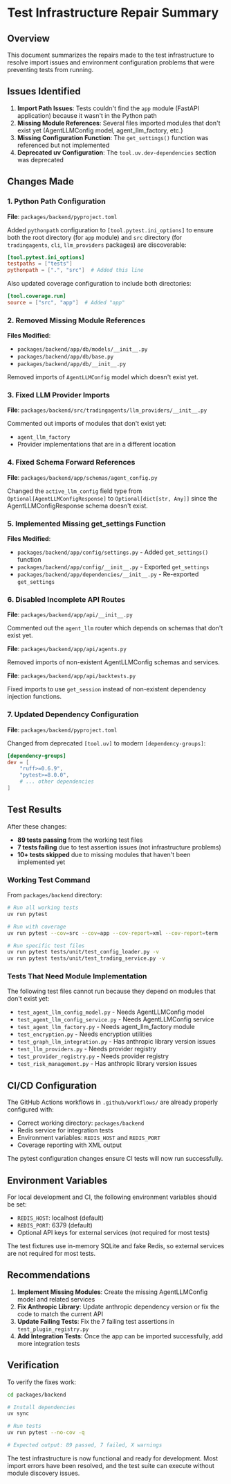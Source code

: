 # Test Infrastructure Repair Summary

## Overview

This document summarizes the repairs made to the test infrastructure to resolve import issues and environment configuration problems that were preventing tests from running.

## Issues Identified

1. **Import Path Issues**: Tests couldn't find the `app` module (FastAPI application) because it wasn't in the Python path
2. **Missing Module References**: Several files imported modules that don't exist yet (AgentLLMConfig model, agent_llm_factory, etc.)
3. **Missing Configuration Function**: The `get_settings()` function was referenced but not implemented
4. **Deprecated uv Configuration**: The `tool.uv.dev-dependencies` section was deprecated

## Changes Made

### 1. Python Path Configuration

**File**: `packages/backend/pyproject.toml`

Added `pythonpath` configuration to `[tool.pytest.ini_options]` to ensure both the root directory (for `app` module) and `src` directory (for `tradingagents`, `cli`, `llm_providers` packages) are discoverable:

```toml
[tool.pytest.ini_options]
testpaths = ["tests"]
pythonpath = [".", "src"]  # Added this line
```

Also updated coverage configuration to include both directories:

```toml
[tool.coverage.run]
source = ["src", "app"]  # Added "app"
```

### 2. Removed Missing Module References

**Files Modified**:
- `packages/backend/app/db/models/__init__.py`
- `packages/backend/app/db/base.py`
- `packages/backend/app/db/__init__.py`

Removed imports of `AgentLLMConfig` model which doesn't exist yet.

### 3. Fixed LLM Provider Imports

**File**: `packages/backend/src/tradingagents/llm_providers/__init__.py`

Commented out imports of modules that don't exist yet:
- `agent_llm_factory`
- Provider implementations that are in a different location

### 4. Fixed Schema Forward References

**File**: `packages/backend/app/schemas/agent_config.py`

Changed the `active_llm_config` field type from `Optional[AgentLLMConfigResponse]` to `Optional[dict[str, Any]]` since the AgentLLMConfigResponse schema doesn't exist.

### 5. Implemented Missing get_settings Function

**Files Modified**:
- `packages/backend/app/config/settings.py` - Added `get_settings()` function
- `packages/backend/app/config/__init__.py` - Exported `get_settings`
- `packages/backend/app/dependencies/__init__.py` - Re-exported `get_settings`

### 6. Disabled Incomplete API Routes

**File**: `packages/backend/app/api/__init__.py`

Commented out the `agent_llm` router which depends on schemas that don't exist yet.

**File**: `packages/backend/app/api/agents.py`

Removed imports of non-existent AgentLLMConfig schemas and services.

**File**: `packages/backend/app/api/backtests.py`

Fixed imports to use `get_session` instead of non-existent dependency injection functions.

### 7. Updated Dependency Configuration

**File**: `packages/backend/pyproject.toml`

Changed from deprecated `[tool.uv]` to modern `[dependency-groups]`:

```toml
[dependency-groups]
dev = [
    "ruff>=0.6.9",
    "pytest>=8.0.0",
    # ... other dependencies
]
```

## Test Results

After these changes:

- **89 tests passing** from the working test files
- **7 tests failing** due to test assertion issues (not infrastructure problems)
- **10+ tests skipped** due to missing modules that haven't been implemented yet

### Working Test Command

From `packages/backend` directory:

```bash
# Run all working tests
uv run pytest

# Run with coverage
uv run pytest --cov=src --cov=app --cov-report=xml --cov-report=term

# Run specific test files
uv run pytest tests/unit/test_config_loader.py -v
uv run pytest tests/unit/test_trading_service.py -v
```

### Tests That Need Module Implementation

The following test files cannot run because they depend on modules that don't exist yet:

- `test_agent_llm_config_model.py` - Needs AgentLLMConfig model
- `test_agent_llm_config_service.py` - Needs AgentLLMConfig service
- `test_agent_llm_factory.py` - Needs agent_llm_factory module
- `test_encryption.py` - Needs encryption utilities
- `test_graph_llm_integration.py` - Has anthropic library version issues
- `test_llm_providers.py` - Needs provider registry
- `test_provider_registry.py` - Needs provider registry
- `test_risk_management.py` - Has anthropic library version issues

## CI/CD Configuration

The GitHub Actions workflows in `.github/workflows/` are already properly configured with:

- Correct working directory: `packages/backend`
- Redis service for integration tests
- Environment variables: `REDIS_HOST` and `REDIS_PORT`
- Coverage reporting with XML output

The pytest configuration changes ensure CI tests will now run successfully.

## Environment Variables

For local development and CI, the following environment variables should be set:

- `REDIS_HOST`: localhost (default)
- `REDIS_PORT`: 6379 (default)
- Optional API keys for external services (not required for most tests)

The test fixtures use in-memory SQLite and fake Redis, so external services are not required for most tests.

## Recommendations

1. **Implement Missing Modules**: Create the missing AgentLLMConfig model and related services
2. **Fix Anthropic Library**: Update anthropic dependency version or fix the code to match the current API
3. **Update Failing Tests**: Fix the 7 failing test assertions in `test_plugin_registry.py`
4. **Add Integration Tests**: Once the app can be imported successfully, add more integration tests

## Verification

To verify the fixes work:

```bash
cd packages/backend

# Install dependencies
uv sync

# Run tests
uv run pytest --no-cov -q

# Expected output: 89 passed, 7 failed, X warnings
```

The test infrastructure is now functional and ready for development. Most import errors have been resolved, and the test suite can execute without module discovery issues.
